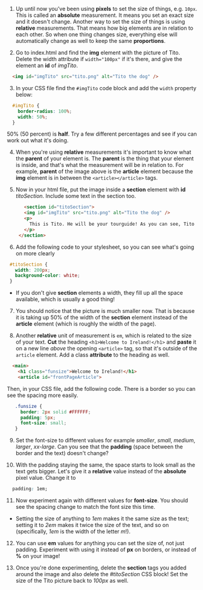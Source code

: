 1. Up until now you've been using **pixels** to set the size of things, e.g. `10px`. This is called an **absolute** measurement. It means you set an exact size and it doesn't change. Another way to set the size of things is using **relative** measurements. That means how big elements are in relation to each other. So when one thing changes size, everything else will automatically change as well to keep the same **proportions**. 

2. Go to index.html and find the **img** element with the picture of Tito. Delete the width attribute if `width="100px"` if it's there, and give the element an **id** of _imgTito_.
  ```html
    <img id="imgTito" src="tito.png" alt="Tito the dog" />
  ``` 

3. In your CSS file find the `#imgTito` code block and add the `width` property below:
  ```css
    #imgTito {
      border-radius: 100%;
      width: 50%;
    }
  ```
 50% (50 percent) is **half**. Try a few different percentages and see if you can work out what it's doing.

4. When you're using **relative** measurements it's important to know what the **parent** of your element is. The **parent** is the thing that your element is inside, and that's what the measurement will be in relation to. For example, **parent** of the image above is the **article** element because the **img** element is in between the `<article></article>` tags.
5. Now in your html file, put the image inside a **section** element with **id** _titoSection_. Include some text in the section too. 
   ```html
      <section id="titoSection">
      <img id="imgTito" src="tito.png" alt="Tito the dog" />  		
      <p>
        This is Tito. He will be your tourguide! As you can see, Tito loves CoderDojo.
      </p>
    </section>
   ```

6. Add the following code to your stylesheet, so you can see what's going on more clearly
 ```css
  #titoSection {
    width: 200px;
    background-color: white;
  }
 ```
 * If you don't give **section** elements a width, they fill up all the space available, which is usually a good thing!

7. You should notice that the picture is much smaller now. That is because it is taking up 50% of the width of the **section** element instead of the **article** element \(which is roughly the width of the page\).

8. Another **relative** unit of measurement is `em`, which is related to the size of your text. **Cut** the heading `<h1>Welcome to Ireland!</h1>` and **paste** it on a new line _above_ the opening `<article>` tag, so that it's outside of the `article` element. Add a class **attribute** to the heading as well.
  ```html
    <main>	
      <h1 class="funsize">Welcome to Ireland!</h1>
      <article id="frontPageArticle">
  ```
 Then, in your CSS file, add the following code. There is a border so you can see the spacing more easily.
 ```css
    .funsize {
      border: 2px solid #FFFFFF;
      padding: 5px;
      font-size: small;
    }
 ```

9. Set the font-size to different values for example _smaller_, _small_, _medium_, _larger_, _xx-large_. Can you see that the **padding** \(space between the border and the text\) doesn't change?

10. With the padding staying the same, the space starts to look small as the text gets bigger. Let's give it a **relative** value instead of the **absolute** pixel value. Change it to
  ```css
    padding: 1em;
  ```

11. Now experiment again with different values for **font-size**. You should see the spacing change to match the font size this time.
 * Setting the size of anything to _1em_ makes it the same size as the text; setting it to _2em_ makes it twice the size of the text, and so on \(specifically, _1em_ is the width of the letter _m_!\).

12. You can use **em** values for anything you can set the size of, not just padding. Experiment with using it instead of **px** on borders, or instead of **%** on your image!

13. Once you're done experimenting, delete the **section** tags you added around the image and also delete the _#titoSection_ CSS block! Set the size of the Tito picture back to _100px_ as well.
